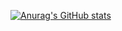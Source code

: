 [![Anurag's GitHub stats](https://github-readme-stats.vercel.app/api?Jo0Yo0n=anuraghazra)](https://github.com/anuraghazra/github-readme-stats)
